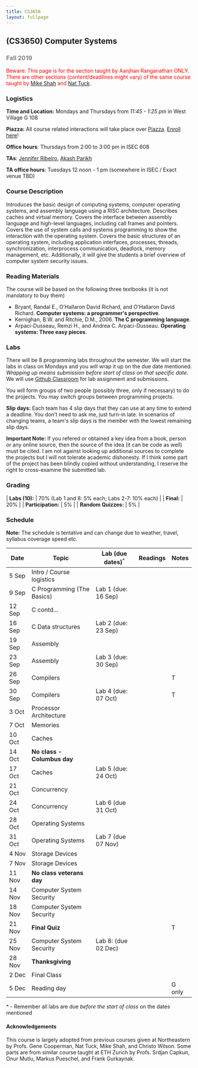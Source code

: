 ```yaml
---
title: CS3650
layout: fullpage
---
```


## (CS3650) Computer Systems
### <span style="color:grey">Fall 2019</span>

<span style="color:red">Beware: This page is for the section taught by Aanjhan Ranganathan ONLY. There are other sections (content/deadlines might vary) of the same course taught by [Mike Shah](https://www.khoury.northeastern.edu/people/michael-shah/) and [Nat Tuck](https://www.khoury.northeastern.edu/people/nathaniel-tuck/).</span>

### Logistics
**Time and Location:** Mondays and Thursdays from *11:45 - 1:25 pm* in West Village G 108

**Piazza:** All course related interactions will take place over [Piazza](https://piazza.com/northeastern/fall2019/cs3650section2crn13481/home). [Enroll here](https://piazza.com/northeastern/fall2019/cs3650section2crn13481)!

**Office hours**: Thursdays from 2:00 to 3:00 pm in ISEC 608  

**TAs**: [Jennifer Ribeiro](mailto:ribeiro.je@husky.neu.edu), [Akash Parikh](mailto:parikh.ak@husky.neu.edu)

**TA office hours**: Tuesdays 12 noon - 1 pm (somewhere in ISEC / Exact venue TBD)

### Course Description

Introduces the basic design of computing systems, computer operating systems, and assembly language using a RISC architecture. Describes caches and virtual memory. Covers the interface between assembly language and high-level languages, including call frames and pointers. Covers the use of system calls and systems programming to show the interaction with the operating system. Covers the basic structures of an operating system, including application interfaces, processes, threads, synchronization, interprocess communication, deadlock, memory management, etc. Additionally, it will give the students a brief overview of computer system security issues. 

### Reading Materials

The course will be based on the following three textbooks (it is not mandatory to buy them)

* Bryant, Randal E., O'Hallaron David Richard, and O'Hallaron David Richard. **Computer systems: a programmer's perspective**.
* Kernighan, B.W. and Ritchie, D.M., 2006. **The C programming language**.
* Arpaci-Dusseau, Remzi H., and Andrea C. Arpaci-Dusseau. **Operating systems: Three easy pieces**.

### Labs

There will be 8 programming labs throughout the semester. We will start the labs in class on Mondays and you will wrap it up on the due date mentioned. *Wrapping up means submission before start of class on that specific date.* We will use [Github Classroom](https://classroom.github.com/classrooms) for lab assignment and submissions.

You will form groups of two people (possibly three, only if necessary) to do the projects. You may switch groups between programming projects.

**Slip days:** Each team has 4 slip days that they can use at any time to extend a deadline.
You don’t need to ask me, just turn-in late. In scenarios of changing teams, a team's slip days is the member with the lowest remaining slip days.

**Important Note:** If you refered or obtained a key idea from a book, person or any online source, then the source of the idea (it can be code as well) must be cited. I am not against looking up additional sources to complete the projects but I will not tolerate academic dishonesty. If I think some part of the project has been blindly copied without understanding, I reserve the right to cross-examine the submitted lab.

### Grading

| **Labs (10):**         | 70% (Lab 1 and 8: 5% each; Labs 2-7: 10% each) |
| **Final:**             | 20%                   |
| **Participation:**     | 5%                    |
| **Random Quizzes:**     | 5%                    |

### Schedule

**Note:** The schedule is tentative and can change due to weather, travel, syllabus coverage speed etc. 

| Date   | Topic                      | Lab (due dates)<sup>^</sup>                 | Readings | Notes  |
|--------|----------------------------|---------------------|----------|--------|
| 5 Sep  | Intro / Course logistics   |                     |          |        |
| 9 Sep  | C Programming (The Basics) | Lab 1 (due: 16 Sep) |          |        |
| 12 Sep | C contd...                 |                     |          |        |
| 16 Sep | C Data structures          | Lab 2 (due: 23 Sep) |          |        |
| 19 Sep | Assembly                   |                     |          |        |
| 23 Sep | Assembly                   | Lab 3 (due: 30 Sep) |          |        |
| 26 Sep | Compilers                  |                     |          | T      |
| 30 Sep | Compilers                  | Lab 4 (due: 07 Oct) |          | T      |
| 3 Oct  | Processor Architecture     |                     |          |        |
| 7 Oct  | Memories                   |                     |          |        |
| 10 Oct | Caches                     |                     |          |        |
| 14 Oct | **No class - Columbus day**    |                     |          |        |
| 17 Oct | Caches                     | Lab 5 (due: 24 Oct) |          |        |
| 21 Oct | Concurrency                |                     |          |        |
| 24 Oct | Concurrency                | Lab 6 (due 31 Oct)  |          |        |
| 28 Oct | Operating Systems          |                     |          |        |
| 31 Oct | Operating Systems          | Lab 7 (due 07 Nov)  |          |        |
| 4 Nov  | Storage Devices            |                     |          |        |
| 7 Nov  | Storage Devices            |                     |          |        |
| 11 Nov | **No class veterans day**      |                     |          |        |
| 14 Nov | Computer System Security   |                     |          |        |
| 18 Nov | Computer System Security   |                     |          |        |
| 21 Nov | **Final Quiz**                 |                     |          | T      |
| 25 Nov | Computer System Security   | Lab 8: (due 02 Dec) |          |        |
| 28 Nov | **Thanksgiving**               |                     |          |        |
| 2 Dec  | Final Class                |                     |          |        |
| 5 Dec  | Reading day                |                     |          | G only |


**^** - Remember all labs are due *before the start of class* on the dates mentioned

#### Acknowledgements
This course is largely adopted from previous courses given at Northeastern by Profs. Gene Cooperman, Nat Tuck, Mike Shah, and Christo Wilson. Some parts are from similar course taught at ETH Zurich by Profs. Srdjan Capkun, Onur Mutlu, Markus Pueschel, and Frank Gurkaynak.